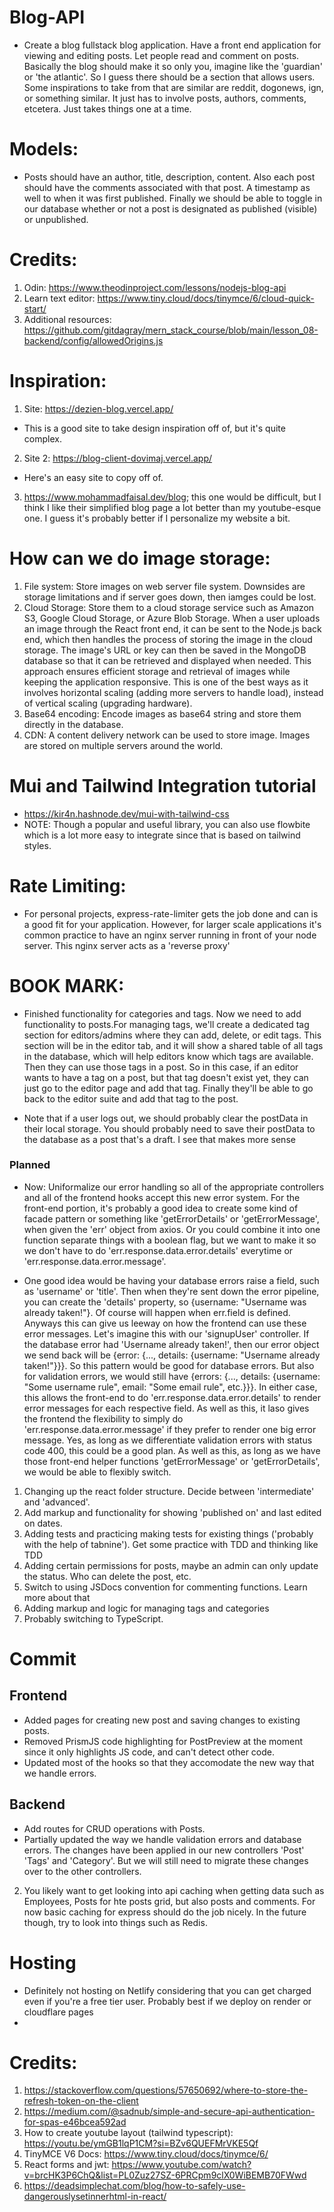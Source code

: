 # Blog-API

- Create a blog fullstack blog application. Have a front end application for viewing and
  editing posts. Let people read and comment on posts. Basically the blog should make it 
  so only you, imagine like the 'guardian' or 'the atlantic'. So I guess there should 
  be a section that allows users. Some inspirations to take from that are similar 
  are reddit, dogonews, ign, or something similar. It just has to involve posts, authors, comments,
  etcetera. Just takes things one at a time.

# Models:
- Posts should have an author, title, description, content. Also 
  each post should have the comments associated with that post.
  A timestamp as well to when it was first published.
  Finally we should be able to toggle in our database whether or 
  not a post is designated as published (visible) or unpublished.

# Credits:

1. Odin: https://www.theodinproject.com/lessons/nodejs-blog-api
2. Learn text editor: https://www.tiny.cloud/docs/tinymce/6/cloud-quick-start/
3. Additional resources: https://github.com/gitdagray/mern_stack_course/blob/main/lesson_08-backend/config/allowedOrigins.js


# Inspiration:
1. Site: https://dezien-blog.vercel.app/
- This is a good site to take design inspiration off of, but it's quite complex.
2. Site 2: https://blog-client-dovimaj.vercel.app/
- Here's an easy site to copy off of.
3. https://www.mohammadfaisal.dev/blog; this one would be difficult, but I think I like their simplified blog page a lot better than my youtube-esque one. I guess it's 
probably better if I personalize my website a bit.

# How can we do image storage:
1. File system: Store images on web server file system. Downsides are 
  storage limitations and if server goes down, then iamges could be lost.
2. Cloud Storage: Store them to a cloud storage service such as Amazon S3, Google Cloud Storage, or Azure Blob Storage. When a user uploads an image through the React front end, it can be sent to the Node.js back end, which then handles the process of storing the image in the cloud storage. The image's URL or key can then be saved in the MongoDB database so that it can be retrieved and displayed when needed. This approach ensures efficient storage and retrieval of images while keeping the application responsive. This is one of the best ways as it involves horizontal scaling (adding more servers to handle load), instead of vertical scaling (upgrading hardware).
3. Base64 encoding: Encode images as base64 string and store them directly in the database.
4. CDN: A content delivery network can be used to store image. Images are stored on multiple
  servers around the world.


# Mui and Tailwind Integration tutorial
- https://kir4n.hashnode.dev/mui-with-tailwind-css
- NOTE: Though a popular and useful library, you can also use flowbite 
  which is a lot more easy to integrate since that is based on tailwind styles.

# Rate Limiting:
- For personal projects, express-rate-limiter gets the job done and can is a good 
  fit for your application. However, for larger scale applications it's common practice
  to have an nginx server running in front of your node server. This nginx server 
  acts as a 'reverse proxy'

# BOOK MARK:
- Finished functionality for categories and tags. Now we need to add functionality to posts.For managing tags, we'll create a dedicated tag section for editors/admins where they can add, delete, or edit tags. This section will be in the editor tab, and it will show a shared table of all tags in the database, which will help editors know which tags are available. Then they can use those tags in a post. So in this case, if an editor wants to have a tag on a post, but that tag doesn't exist yet, they can just go to the editor page and add that tag. Finally they'll be able to go back to the editor suite and add that tag to the post.



- Note that if a user logs out, we should probably clear the postData in their
  local storage. You should probably need to save their postData to the database 
  as a post that's a draft. I see that makes more sense 


### Planned
- Now: Uniformalize our error handling so all of the appropriate controllers and 
  all of the frontend hooks accept this new error system. For the front-end portion,
  it's probably a good idea to create some kind of facade pattern or something like
  'getErrorDetails' or 'getErrorMessage', when given the 'err' object from axios.
  Or you could combine it into one function separate things with a boolean flag, but 
  we want to make it so we don't have to do 'err.response.data.error.details' everytime
  or 'err.response.data.error.message'.

  
- One good idea would be having your database errors raise
a field, such as 'username' or 'title'. Then when they're 
sent down the error pipeline, you can create the 'details'
property, so {username: "Username was already taken!"}. Of course 
will happen when err.field is defined. Anyways this can give us 
leeway on how the frontend can use these error messages. Let's imagine
this with our 'signupUser' controller. If the database error had 'Username already taken!',
then our error object we send back will be {error: {..., details: {username: "Username already taken!"}}}.
So this pattern would be good for database errors. But also for validation errors, we would still have
{errors: {..., details: {username: "Some username rule", email: "Some email rule", etc.}}}. In either case,
this allows the front-end to do 'err.response.data.error.details' to render error messages for each respective
field. As well as this, it laso gives the frontend the flexibility to simply do 'err.response.data.error.message' if they prefer to render one big error message. Yes, as long as we differentiate validation errors
 with status code 400, this could be a good plan. As well as this, as long as we have those front-end 
 helper functions 'getErrorMessage' or 'getErrorDetails', we would be able to flexibly switch.





1. Changing up the react folder structure. Decide between 'intermediate' and 'advanced'.
2. Add markup and functionality for showing 'published on' and last edited
  on dates.
3. Adding tests and practicing making tests for existing things ('probably with the help of tabnine').
  Get some practice with TDD and thinking like TDD
4. Adding certain permissions for posts, maybe an admin can only update the status. Who can
  delete the post, etc.
5. Switch to using JSDocs convention for commenting functions. Learn more about that
6. Adding markup and logic for managing tags and categories
7. Probably switching to TypeScript.


# Commit 

## Frontend
- Added pages for creating new post and saving changes to existing posts.
- Removed PrismJS code highlighting for PostPreview at the moment since it only highlights JS code, and can't detect other code.
- Updated most of the hooks so that they accomodate the new way that we handle errors. 

## Backend
- Add routes for CRUD operations with Posts.
- Partially updated the way we handle validation errors and database errors.
  The changes have been applied in our new controllers 'Post' 'Tags' and 
  'Category'. But we will still need to migrate these changes over to the 
  other controllers.








2. You likely want to get looking into api caching when getting data 
  such as Employees, Posts for hte posts grid, but also posts and comments.
  For now basic caching for express should do the job nicely. In the future 
  though, try to look into things such as Redis. 





# Hosting 
- Definitely not hosting on Netlify considering that you can get 
  charged even if you're a free tier user. Probably best if we deploy 
  on render or cloudflare pages
- 

# Credits:
1. https://stackoverflow.com/questions/57650692/where-to-store-the-refresh-token-on-the-client
2. https://medium.com/@sadnub/simple-and-secure-api-authentication-for-spas-e46bcea592ad
3. How to create youtube layout (tailwind typescript): https://youtu.be/ymGB1lqP1CM?si=BZv6QUEFMrVKE5Qf
4. TinyMCE V6 Docs: https://www.tiny.cloud/docs/tinymce/6/
5. React forms and jwt: https://www.youtube.com/watch?v=brcHK3P6ChQ&list=PL0Zuz27SZ-6PRCpm9clX0WiBEMB70FWwd
6. https://deadsimplechat.com/blog/how-to-safely-use-dangerouslysetinnerhtml-in-react/